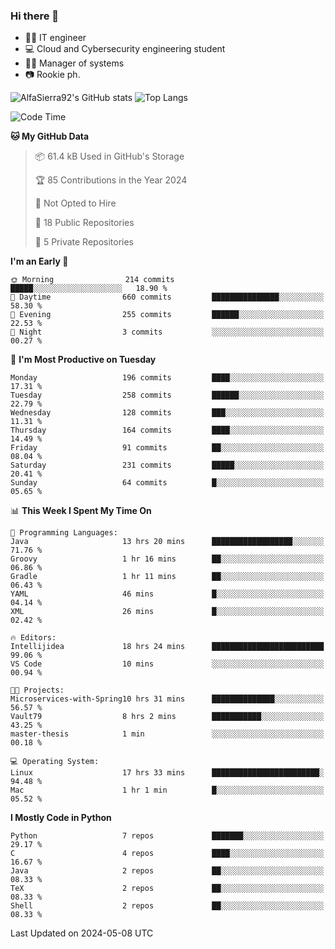 ### Hi there 👋
- 👨‍💻 IT engineer
- 💻 Cloud and Cybersecurity engineering student
- 👨‍💼 Manager of systems
- 📷 Rookie ph.


![AlfaSierra92's GitHub stats](https://github-readme-stats.vercel.app/api?username=AlfaSierra92&theme=nord)
![Top Langs](https://github-readme-stats.vercel.app/api/top-langs/?username=AlfaSierra92&theme=nord&layout=compact)

<!--START_SECTION:waka-->
![Code Time](http://img.shields.io/badge/Code%20Time-84%20hrs%2057%20mins-blue)

**🐱 My GitHub Data** 

> 📦 61.4 kB Used in GitHub's Storage 
 > 
> 🏆 85 Contributions in the Year 2024
 > 
> 🚫 Not Opted to Hire
 > 
> 📜 18 Public Repositories 
 > 
> 🔑 5 Private Repositories 
 > 
**I'm an Early 🐤** 

```text
🌞 Morning                214 commits         █████░░░░░░░░░░░░░░░░░░░░   18.90 % 
🌆 Daytime                660 commits         ███████████████░░░░░░░░░░   58.30 % 
🌃 Evening                255 commits         ██████░░░░░░░░░░░░░░░░░░░   22.53 % 
🌙 Night                  3 commits           ░░░░░░░░░░░░░░░░░░░░░░░░░   00.27 % 
```
📅 **I'm Most Productive on Tuesday** 

```text
Monday                   196 commits         ████░░░░░░░░░░░░░░░░░░░░░   17.31 % 
Tuesday                  258 commits         ██████░░░░░░░░░░░░░░░░░░░   22.79 % 
Wednesday                128 commits         ███░░░░░░░░░░░░░░░░░░░░░░   11.31 % 
Thursday                 164 commits         ████░░░░░░░░░░░░░░░░░░░░░   14.49 % 
Friday                   91 commits          ██░░░░░░░░░░░░░░░░░░░░░░░   08.04 % 
Saturday                 231 commits         █████░░░░░░░░░░░░░░░░░░░░   20.41 % 
Sunday                   64 commits          █░░░░░░░░░░░░░░░░░░░░░░░░   05.65 % 
```


📊 **This Week I Spent My Time On** 

```text
💬 Programming Languages: 
Java                     13 hrs 20 mins      ██████████████████░░░░░░░   71.76 % 
Groovy                   1 hr 16 mins        ██░░░░░░░░░░░░░░░░░░░░░░░   06.86 % 
Gradle                   1 hr 11 mins        ██░░░░░░░░░░░░░░░░░░░░░░░   06.43 % 
YAML                     46 mins             █░░░░░░░░░░░░░░░░░░░░░░░░   04.14 % 
XML                      26 mins             █░░░░░░░░░░░░░░░░░░░░░░░░   02.42 % 

🔥 Editors: 
Intellijidea             18 hrs 24 mins      █████████████████████████   99.06 % 
VS Code                  10 mins             ░░░░░░░░░░░░░░░░░░░░░░░░░   00.94 % 

🐱‍💻 Projects: 
Microservices-with-Spring10 hrs 31 mins      ██████████████░░░░░░░░░░░   56.57 % 
Vault79                  8 hrs 2 mins        ███████████░░░░░░░░░░░░░░   43.25 % 
master-thesis            1 min               ░░░░░░░░░░░░░░░░░░░░░░░░░   00.18 % 

💻 Operating System: 
Linux                    17 hrs 33 mins      ████████████████████████░   94.48 % 
Mac                      1 hr 1 min          █░░░░░░░░░░░░░░░░░░░░░░░░   05.52 % 
```

**I Mostly Code in Python** 

```text
Python                   7 repos             ███████░░░░░░░░░░░░░░░░░░   29.17 % 
C                        4 repos             ████░░░░░░░░░░░░░░░░░░░░░   16.67 % 
Java                     2 repos             ██░░░░░░░░░░░░░░░░░░░░░░░   08.33 % 
TeX                      2 repos             ██░░░░░░░░░░░░░░░░░░░░░░░   08.33 % 
Shell                    2 repos             ██░░░░░░░░░░░░░░░░░░░░░░░   08.33 % 
```




 Last Updated on 2024-05-08 UTC
<!--END_SECTION:waka-->

<!--
**AlfaSierra92/AlfaSierra92** is a ✨ _special_ ✨ repository because its `README.md` (this file) appears on your GitHub profile.

Here are some ideas to get you started:

- 🔭 I’m currently working on ...
- 🌱 I’m currently learning ...
- 👯 I’m looking to collaborate on ...
- 🤔 I’m looking for help with ...
- 💬 Ask me about ...
- 📫 How to reach me: ...
- 😄 Pronouns: ...
- ⚡ Fun fact: ...
-->
